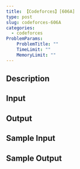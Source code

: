 ```yaml
---
title: 【Codeforces】[606A]
type: post
slug: codeforces-606A
categories:
  - codeforces
ProblemParams:
    ProblemTitle: ""
    TimeLimit: ""
    MemoryLimit: ""
---
```


## Description



## Input



## Output



## Sample Input



## Sample Output


